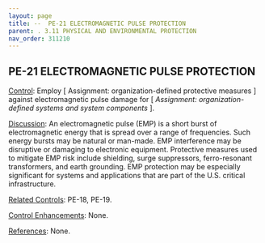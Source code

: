 ```yaml
---
layout: page
title: --  PE-21 ELECTROMAGNETIC PULSE PROTECTION
parent: . 3.11 PHYSICAL AND ENVIRONMENTAL PROTECTION 
nav_order: 311210 
---
```


## PE-21 ELECTROMAGNETIC PULSE PROTECTION
  
<ins>Control</ins>: Employ [ Assignment: organization-defined protective measures ] against electromagnetic pulse damage for [ _Assignment: organization-defined systems and system components_ ].

<ins>Discussion</ins>: An electromagnetic pulse (EMP) is a short burst of electromagnetic energy that is spread over a range of frequencies. Such energy bursts may be natural or man-made. EMP interference may be disruptive or damaging to electronic equipment. Protective measures used to mitigate EMP risk include shielding, surge suppressors, ferro-resonant transformers, and earth grounding. EMP protection may be especially significant for systems and applications that are part of the U.S. critical infrastructure.

<ins>Related Controls</ins>: PE-18, PE-19.
    
<ins>Control Enhancements</ins>: None.

<ins>References</ins>: None.
